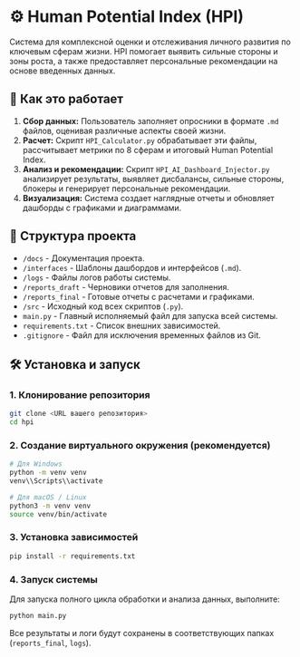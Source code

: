 # ⚙️ Human Potential Index (HPI)

Система для комплексной оценки и отслеживания личного развития по ключевым сферам жизни. HPI помогает выявить сильные стороны и зоны роста, а также предоставляет персональные рекомендации на основе введенных данных.

## 🚀 Как это работает

1.  **Сбор данных:** Пользователь заполняет опросники в формате `.md` файлов, оценивая различные аспекты своей жизни.
2.  **Расчет:** Скрипт `HPI_Calculator.py` обрабатывает эти файлы, рассчитывает метрики по 8 сферам и итоговый Human Potential Index.
3.  **Анализ и рекомендации:** Скрипт `HPI_AI_Dashboard_Injector.py` анализирует результаты, выявляет дисбалансы, сильные стороны, блокеры и генерирует персональные рекомендации.
4.  **Визуализация:** Система создает наглядные отчеты и обновляет дашборды с графиками и диаграммами.

## 📂 Структура проекта

-   `/docs` - Документация проекта.
-   `/interfaces` - Шаблоны дашбордов и интерфейсов (`.md`).
-   `/logs` - Файлы логов работы системы.
-   `/reports_draft` - Черновики отчетов для заполнения.
-   `/reports_final` - Готовые отчеты с расчетами и графиками.
-   `/src` - Исходный код всех скриптов (`.py`).
-   `main.py` - Главный исполняемый файл для запуска всей системы.
-   `requirements.txt` - Список внешних зависимостей.
-   `.gitignore` - Файл для исключения временных файлов из Git.

## 🛠️ Установка и запуск

### 1. Клонирование репозитория
```bash
git clone <URL вашего репозитория>
cd hpi
```

### 2. Создание виртуального окружения (рекомендуется)
```bash
# Для Windows
python -m venv venv
venv\\Scripts\\activate

# Для macOS / Linux
python3 -m venv venv
source venv/bin/activate
```

### 3. Установка зависимостей
```bash
pip install -r requirements.txt
```

### 4. Запуск системы
Для запуска полного цикла обработки и анализа данных, выполните:
```bash
python main.py
```
Все результаты и логи будут сохранены в соответствующих папках (`reports_final`, `logs`).